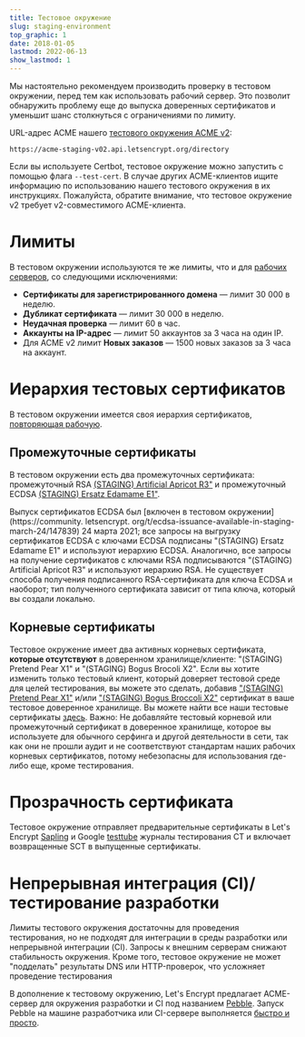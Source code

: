 ```yaml
---
title: Тестовое окружение
slug: staging-environment
top_graphic: 1
date: 2018-01-05
lastmod: 2022-06-13
show_lastmod: 1
---
```



Мы настоятельно рекомендуем производить проверку в тестовом окружении, перед тем как использовать рабочий сервер. Это позволит обнаружить проблему еще до выпуска доверенных сертификатов и уменьшит шанс столкнуться с ограничениями по лимиту.

URL-адрес ACME нашего [тестового окружения ACME v2](https://community.letsencrypt.org/t/staging-endpoint-for-acme-v2/49605):

`https://acme-staging-v02.api.letsencrypt.org/directory`

Если вы используете Certbot, тестовое окружение можно запустить с помощью флага `--test-cert`. В случае других ACME-клиентов ищите информацию по использованию нашего тестового окружения в их инструкциях. Пожалуйста, обратите внимание, что тестовое окружение v2 требует v2-совместимого ACME-клиента.

# Лимиты

В тестовом окружении используются те же лимиты, что и для [рабочих серверов](/docs/rate-limits), со следующими исключениями:

* **Сертификаты для зарегистрированного домена** &mdash; лимит 30 000 в неделю.
* **Дубликат сертификата** &mdash; лимит 30 000 в неделю.
* **Неудачная проверка** &mdash; лимит 60 в час.
* **Аккаунты на IP-адрес** &mdash; лимит 50 аккаунтов за 3 часа на один IP.
* Для ACME v2 лимит **Новых заказов** — 1500 новых заказов за 3 часа на аккаунт.

# Иерархия тестовых сертификатов

В тестовом окружении имеется своя иерархия сертификатов, [повторяющая рабочую](/certificates).

## Промежуточные сертификаты

В тестовом окружении есть два промежуточных сертификата: промежуточный RSA [(STAGING) Artificial Apricot R3"](/certs/staging/letsencrypt-stg-int-r3.pem) и промежуточный ECDSA [(STAGING) Ersatz Edamame E1"](/certs/staging/letsencrypt-stg-int-e1.pem).

Выпуск сертификатов ECDSA был [включен в тестовом окружении](https://community. letsencrypt. org/t/ecdsa-issuance-available-in-staging-march-24/147839) 24 марта 2021; все запросы на выгрузку сертификатов ECDSA с ключами ECDSA подписаны "(STAGING) Ersatz Edamame E1" и используют иерархию ECDSA. Аналогично, все запросы на получение сертификатов с ключами RSA подписываются "(STAGING) Artificial Apricot R3" и используют иерархию RSA. Не существует способа получения подписанного RSA-сертификата для ключа ECDSA и наоборот; тип полученного сертификата зависит от типа ключа, который вы создали локально.

## Корневые сертификаты

Тестовое окружение имеет два активных корневых сертификата, **которые отсутствуют** в доверенном хранилище/клиенте: "(STAGING) Pretend Pear X1" и "(STAGING) Bogus Brocoli X2". Если вы хотите изменить только тестовый клиент, который доверяет тестовой среде для целей тестирования, вы можете это сделать, добавив ["(STAGING) Pretend Pear X1"](/certs/staging/letsencrypt-stg-root-x1.pem) и/или ["(STAGING) Bogus Broccoli X2"](/certs/staging/letsencrypt-stg-root-x2.pem) сертификат в ваше тестовое доверенное хранилище. Вы можете найти все наши тестовые сертификаты [здесь](https://github.com/letsencrypt/website/tree/master/static/certs/staging).  Важно: Не добавляйте тестовый корневой или промежуточный сертификат в доверенное хранилище, которое вы используете для обычного серфинга и другой деятельности в сети, так как они не прошли аудит и не соответствуют стандартам наших рабочих корневых сертификатов, потому небезопасны для использования где-либо еще, кроме тестирования.

# Прозрачность сертификата

Тестовое окружение отправляет предварительные сертификаты в Let's Encrypt [Sapling](/docs/ct-logs) и Google [testtube](http://www.certificate-transparency.org/known-logs#TOC-Test-Logs) журналы тестирования CT и включает возвращенные SCT в выпущенные сертификаты.

# Непрерывная интеграция (CI)/тестирование разработки

Лимиты тестового окружения достаточны для проведения тестирования, но не подходят для интеграции в среды разработки или непрерывной интеграции (CI). Запросы к внешним серверам снижают стабильность окружения. Кроме того, тестовое окружение не может "подделать" результаты DNS или HTTP-проверок, что усложняет проведение тестирования

В дополнение к тестовому окружению, Let's Encrypt предлагает ACME-сервер для окружения разработки и CI под названием [Pebble](https://github.com/letsencrypt/pebble). Запуск Pebble на машине разработчика или CI-сервере выполняется [быстро и просто](https://github.com/letsencrypt/pebble#docker).
